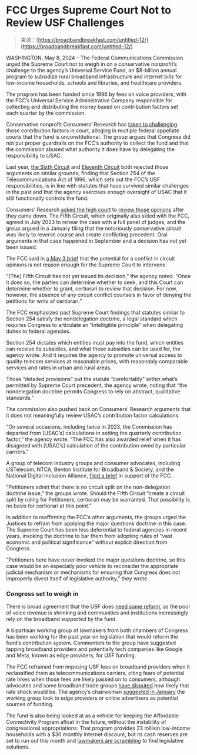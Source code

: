 <!--yml
category: 未分类
date: 2024-05-29 13:27:48
-->

# FCC Urges Supreme Court Not to Review USF Challenges

> 来源：[https://broadbandbreakfast.com/untitled-12/](https://broadbandbreakfast.com/untitled-12/)

WASHINGTON, May 8, 2024 – The Federal Communications Commission urged the Supreme Court not to weigh in on a conservative nonprofit’s challenge to the agency’s Universal Service Fund, an $8-billion annual program to subsidize rural broadband infrastructure and internet bills for low-income households, schools and libraries, and healthcare providers.

The program has been funded since 1996 by fees on voice providers, with the FCC’s Universal Service Administrative Company responsible for collecting and distributing the money based on contribution factors set each quarter by the commission.

Conservative nonprofit Consumers’ Research has [taken to challenging](https://broadbandbreakfast.com/conservative-group-files-another-legal-challenge-to-universal-service-fund/) those contribution factors in court, alleging in multiple federal appellate courts that the fund is unconstitutional. The group argues that Congress did not put proper guardrails on the FCC’s authority to collect the fund and that the commission abused what authority it does have by delegating the responsibility to USAC.

Last year, [the Sixth Circuit](https://broadbandbreakfast.com/sixth-circuit-appeals-court-denies-petition-challenging-fcc-jurisdiction-on-universal-service-fund/) and [Eleventh Circuit](https://broadbandbreakfast.com/eleventh-circuit-rules-in-favor-of-usf-constitutionality/) both rejected those arguments on similar grounds, finding that Section 254 of the Telecommunications Act of 1996, which sets out the FCC’s USF responsibilities, is in line with statutes that have survived similar challenges in the past and that the agency exercises enough oversight of USAC that it still functionally controls the fund. 

Consumers’ Research [asked the high court](https://broadbandbreakfast.com/consumers-research-asks-for-supreme-court-review-of-eleventh-circuit-usf-ruling/) to [review those opinions](https://www.supremecourt.gov/DocketPDF/23/23-456/288179/20231027094529995_USSC%20Petition%20for%20Writ%20of%20Certiorari.pdf?ref=broadbandbreakfast.com) after they came down. The Fifth Circuit, which originally also sided with the FCC, agreed in July 2023 to rehear the case with a full panel of judges, and the group argued in a January filing that the notoriously conservative circuit was likely to reverse course and create conflicting precedent. Oral arguments in that case happened in September and a decision has not yet been issued.

The FCC said in [a May 3 brief](https://www.supremecourt.gov/DocketPDF/23/23-743/309035/20240503162734078_23-456%2023-743%20Consumers%20Research.pdf?ref=broadbandbreakfast.com) that the potential for a conflict in circuit opinions is not reason enough for the Supreme Court to intervene. 

“[The] Fifth Circuit has not yet issued its decision,” the agency noted. “Once it does so, the parties can determine whether to seek, and this Court can determine whether to grant, certiorari to review that decision. For now, however, the absence of any circuit conflict counsels in favor of denying the petitions for writs of certiorari.”

The FCC emphasized past Supreme Court findings that statutes similar to Section 254 satisfy the nondelegation doctrine, a legal standard which requires Congress to articulate an “intelligible principle” when delegating duties to federal agencies.

Section 254 dictates which entities must pay into the fund, which entities can receive its subsidies, and what those subsidies can be used for, the agency wrote. And it requires the agency to promote universal access to quality telecom services at reasonable prices, with reasonably comparable services and rates in urban and rural areas.

Those “detailed provisions” put the statute “comfortably” within what’s permitted by Supreme Court precedent, the agency wrote, noting that “the nondelegation doctrine permits Congress to rely on abstract, qualitative standards.” 

The commission also pushed back on Consumers’ Research arguments that it does not meaningfully review USAC’s contribution factor calculations.

“On several occasions, including twice in 2023, the Commission has departed from [USAC’s] calculations in setting the quarterly contribution factor,” the agency wrote. “The FCC has also awarded relief when it has disagreed with [USAC’s] calculation of the contribution owed by particular carriers.”

A group of telecom industry groups and consumer advocates, including USTelecom, NTCA, Benton Institute for Broadband & Society, and the National Digital Inclusion Alliance, [filed a brief](https://www.supremecourt.gov/DocketPDF/23/23-743/308982/20240503123250703_Brief%20in%20Opposition.pdf?ref=broadbandbreakfast.com) in support of the FCC.

“Petitioners admit that there is no circuit split on the non-delegation doctrine issue,” the groups wrote. Should the Fifth Circuit “create a circuit split by ruling for Petitioners, certiorari may be warranted. That possibility is no basis for certiorari at this point.”

In addition to reaffirming the FCC’s other arguments, the groups urged the Justices to refrain from applying the major questions doctrine in this case. The Supreme Court has been less deferential to federal agencies in recent years, invoking the doctrine to bar them from adopting rules of “vast economic and political significance” without explicit direction from Congress.

“Petitioners here have never invoked the major questions doctrine, so this case would be an especially poor vehicle to reconsider the appropriate judicial mechanism or mechanisms for ensuring that Congress does not improperly divest itself of legislative authority,” they wrote.

### Congress set to weigh in

There is broad agreement that the USF does [need some reform](https://broadbandbreakfast.com/fetterman-introduces-long-term-universal-service-funding-bill/), as the pool of voice revenue is shrinking and communities and institutions increasingly rely on the broadband supported by the fund. 

A bipartisan working group of lawmakers from both chambers of Congress has been working for the past year on legislation that would reform the fund’s contribution system. Commenters to the group have suggested tapping broadband providers and potentially tech companies like Google and Meta, known as edge providers, for USF funding.

The FCC refrained from imposing USF fees on broadband providers when it reclassified them as telecommunications carriers, citing fears of potential rate hikes when those fees are likely passed on to consumers, although advocates and some broadband trade groups [have disputed](https://broadbandbreakfast.com/the-battle-over-the-future-of-usf-funding-rages-on/) how likely that rate shock would be. The agency’s chairwoman [suggested in January](https://broadbandbreakfast.com/fcc-chair-opposes-including-broadband-providers-in-universal-service-fund/) the working group look to edge providers or online advertisers as potential sources of funding.

The fund is also being looked at as a vehicle for keeping the Affordable Connectivity Program afloat in the future, without the instability of congressional appropriations. That program provides 23 million low-income households with a $30 monthly internet discount, but its cash reserves are set to run out this month and [lawmakers are scrambling](https://broadbandbreakfast.com/senators-propose-faa-reauthorization-amendment-to-fund-acp/) to find legislative solutions.